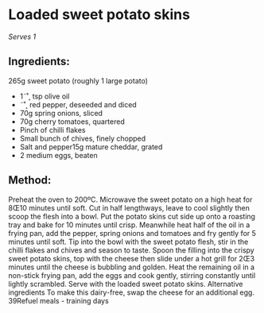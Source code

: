 
# Loaded sweet potato skins
_Serves 1_
## Ingredients:
265g sweet potato (roughly 1 large potato)
* 1˜˚˛ tsp olive oil
* ˜˚˛ red pepper, deseeded and diced
* 70g spring onions, sliced
* 70g cherry tomatoes, quartered
* Pinch of chilli flakes
* Small bunch of chives, finely chopped
* Salt and pepper15g mature cheddar, grated
* 2 medium eggs, beaten
## Method:
Preheat the oven to 200ºC. Microwave the sweet potato on a 
high heat for 8Œ10 minutes until soft. Cut in half lengthways, 
leave to cool slightly then scoop the flesh into a bowl. Put the 
potato skins cut side up onto a roasting tray and bake for 10 
minutes until crisp.
Meanwhile heat half of the oil in a frying pan, add the pepper, 
spring onions and tomatoes and fry gently for 5 minutes until 
soft. Tip into the bowl with the sweet potato flesh, stir in the 
chilli flakes and chives and season to taste. 
Spoon the filling into the crispy sweet potato skins, top with 
the cheese then slide under a hot grill for 2Œ3 minutes until the 
cheese is bubbling and golden.
Heat the remaining oil in a non-stick frying pan, add the eggs 
and cook gently, stirring constantly until lightly scrambled. 
Serve with the loaded sweet potato skins.
Alternative ingredients 
To make this dairy-free, swap the cheese for an additional egg.
39Refuel meals - training days


